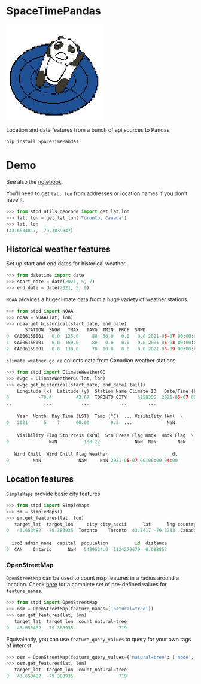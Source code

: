 # SpaceTimePandas
![icon](SpaceTimePandas.png)

Location and date features from a bunch of api sources to Pandas.

```
pip install SpaceTimePandas
```

# Demo
See also the [notebook](demo.ipynb).

You'll need to get `lat, lon` from addresses or location names if you don't have it.
```python
>>> from stpd.utils_geocode import get_lat_lon
>>> lat, lon = get_lat_lon('Toronto, Canada')
>>> lat, lon
(43.6534817, -79.3839347)
```

## Historical weather features 
Set up start and end dates for historical weather.
```python
>>> from datetime import date
>>> start_date = date(2021, 5, 7)
>>> end_date = date(2021, 5, 9)
```

`NOAA` provides a hugeclimate data from a huge variety of weather stations.
```python
>>> from stpd import NOAA
>>> noaa = NOAA(lat, lon)
>>> noaa.get_historical(start_date, end_date)
       STATION  SNOW   TMAX   TAVG  TMIN  PRCP  SNWD                        dt
0  CA00615S001   0.0  125.0     88  50.0   0.0   0.0 2021-05-07 00:00:00-04:00
1  CA00615S001   0.0  160.0     80   0.0   0.0   0.0 2021-05-08 00:00:00-04:00
2  CA00615S001   0.0  130.0     70  10.0   0.0   0.0 2021-05-09 00:00:00-04:00
```

`climate.weather.gc.ca` collects data from Canadian weather stations.
```python
>>> from stpd import ClimateWeatherGC
>>> cwgc = ClimateWeatherGC(lat, lon)
>>> cwgc.get_historical(start_date, end_date).tail()
    Longitude (x)  Latitude (y)  Station Name Climate ID   Date/Time (LST)  \
0           -79.4         43.67  TORONTO CITY    6158355  2021-05-07 00:00   
..            ...           ...           ...        ...               ...   

    Year  Month  Day Time (LST)  Temp (°C)  ... Visibility (km)  \
0   2021      5    7      00:00        9.3  ...             NaN   

    Visibility Flag Stn Press (kPa)  Stn Press Flag Hmdx  Hmdx Flag  \
0               NaN          100.22             NaN  NaN        NaN   

   Wind Chill  Wind Chill Flag Weather                        dt  
0         NaN              NaN     NaN 2021-05-07 00:00:00-04:00  
```

## Location features
`SimpleMaps` provide basic city features
```python
>>> from stpd import SimpleMaps
>>> sm = SimpleMaps()
>>> sm.get_features(lat, lon)
   target_lat  target_lon     city city_ascii      lat      lng country iso2  \
0   43.653482  -79.383935  Toronto    Toronto  43.7417 -79.3733  Canada   CA   

  iso3 admin_name  capital  population          id  distance  
0  CAN    Ontario      NaN   5429524.0  1124279679  0.088857  
```

### OpenStreetMap
`OpenStreetMap` can be used to count map features in a radius around a location.
Check [here](stpd/openstreetmap/_osm_features.py) for a complete set of pre-defined values for `feature_names`.
```python
>>> from stpd import OpenStreetMap
>>> osm = OpenStreetMap(feature_names=['natural=tree'])
>>> osm.get_features(lat, lon)
   target_lat  target_lon  count_natural=tree
0   43.653482  -79.383935                 719
```
Equivalently, you can use `feature_query_values` to query for your own tags of interest.
```python
>>> osm = OpenStreetMap(feature_query_values={'natural=tree': ('node', '"natural"="tree"')})
>>> osm.get_features(lat, lon)
   target_lat  target_lon  count_natural=tree
0   43.653482  -79.383935                 719
```
